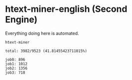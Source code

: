 # htext-miner-english (Second Engine)

Everything doing here is automated.

```
htext-miner

total: 3982/9523 (41.81455423711015%)

job0: 896
job1: 1012
job2: 1356
job3: 718
```
